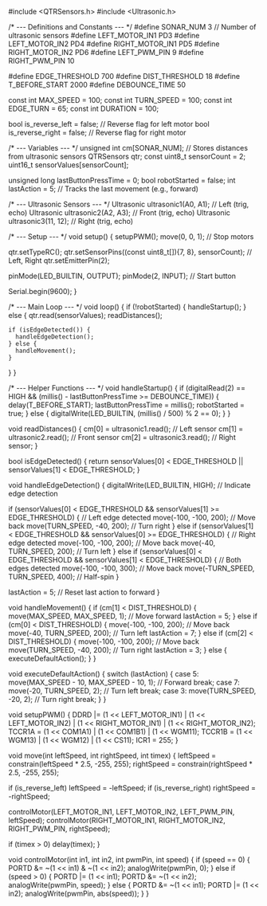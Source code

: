 #include <QTRSensors.h>
#include <Ultrasonic.h>

/* --- Definitions and Constants --- */
#define SONAR_NUM 3  // Number of ultrasonic sensors
#define LEFT_MOTOR_IN1 PD3
#define LEFT_MOTOR_IN2 PD4
#define RIGHT_MOTOR_IN1 PD5
#define RIGHT_MOTOR_IN2 PD6
#define LEFT_PWM_PIN 9
#define RIGHT_PWM_PIN 10

#define EDGE_THRESHOLD 700
#define DIST_THRESHOLD 18
#define T_BEFORE_START 2000
#define DEBOUNCE_TIME 50

const int MAX_SPEED = 100;
const int TURN_SPEED = 100;
const int EDGE_TURN = 65;
const int DURATION = 100;

bool is_reverse_left = false;   // Reverse flag for left motor
bool is_reverse_right = false;  // Reverse flag for right motor

/* --- Variables --- */
unsigned int cm[SONAR_NUM];  // Stores distances from ultrasonic sensors
QTRSensors qtr;
const uint8_t sensorCount = 2;
uint16_t sensorValues[sensorCount];

unsigned long lastButtonPressTime = 0;
bool robotStarted = false;
int lastAction = 5;  // Tracks the last movement (e.g., forward)

/* --- Ultrasonic Sensors --- */
Ultrasonic ultrasonic1(A0, A1);  // Left (trig, echo)
Ultrasonic ultrasonic2(A2, A3);  // Front (trig, echo)
Ultrasonic ultrasonic3(11, 12);  // Right (trig, echo)

/* --- Setup --- */
void setup() {
  setupPWM();
  move(0, 0, 1);  // Stop motors

  qtr.setTypeRC();
  qtr.setSensorPins((const uint8_t[]){7, 8}, sensorCount);  // Left, Right
  qtr.setEmitterPin(2);

  pinMode(LED_BUILTIN, OUTPUT);
  pinMode(2, INPUT);  // Start button

  Serial.begin(9600);
}

/* --- Main Loop --- */
void loop() {
  if (!robotStarted) {
    handleStartup();
  } else {
    qtr.read(sensorValues);
    readDistances();

    if (isEdgeDetected()) {
      handleEdgeDetection();
    } else {
      handleMovement();
    }
  }
}

/* --- Helper Functions --- */
void handleStartup() {
  if (digitalRead(2) == HIGH && (millis() - lastButtonPressTime >= DEBOUNCE_TIME)) {
    delay(T_BEFORE_START);
    lastButtonPressTime = millis();
    robotStarted = true;
  } else {
    digitalWrite(LED_BUILTIN, (millis() / 500) % 2 == 0);
  }
}

void readDistances() {
  cm[0] = ultrasonic1.read();  // Left sensor
  cm[1] = ultrasonic2.read();  // Front sensor
  cm[2] = ultrasonic3.read();  // Right sensor;
}

bool isEdgeDetected() {
  return sensorValues[0] < EDGE_THRESHOLD || sensorValues[1] < EDGE_THRESHOLD;
}

void handleEdgeDetection() {
  digitalWrite(LED_BUILTIN, HIGH);  // Indicate edge detection

  if (sensorValues[0] < EDGE_THRESHOLD && sensorValues[1] >= EDGE_THRESHOLD) {
    // Left edge detected
    move(-100, -100, 200);  // Move back
    move(TURN_SPEED, -40, 200);  // Turn right
  } else if (sensorValues[1] < EDGE_THRESHOLD && sensorValues[0] >= EDGE_THRESHOLD) {
    // Right edge detected
    move(-100, -100, 200);  // Move back
    move(-40, TURN_SPEED, 200);  // Turn left
  } else if (sensorValues[0] < EDGE_THRESHOLD && sensorValues[1] < EDGE_THRESHOLD) {
    // Both edges detected
    move(-100, -100, 300);  // Move back
    move(-TURN_SPEED, TURN_SPEED, 400);  // Half-spin
  }

  lastAction = 5;  // Reset last action to forward
}

void handleMovement() {
  if (cm[1] < DIST_THRESHOLD) {
    move(MAX_SPEED, MAX_SPEED, 1);  // Move forward
    lastAction = 5;
  } else if (cm[0] < DIST_THRESHOLD) {
    move(-100, -100, 200);  // Move back
    move(-40, TURN_SPEED, 200);  // Turn left
    lastAction = 7;
  } else if (cm[2] < DIST_THRESHOLD) {
    move(-100, -100, 200);  // Move back
    move(TURN_SPEED, -40, 200);  // Turn right
    lastAction = 3;
  } else {
    executeDefaultAction();
  }
}


void executeDefaultAction() {
  switch (lastAction) {
    case 5:
      move(MAX_SPEED - 10, MAX_SPEED - 10, 1);  // Forward
      break;
    case 7:
      move(-20, TURN_SPEED, 2);  // Turn left
      break;
    case 3:
      move(TURN_SPEED, -20, 2);  // Turn right
      break;
  }
}

void setupPWM() {
  DDRD |= (1 << LEFT_MOTOR_IN1) | (1 << LEFT_MOTOR_IN2) | (1 << RIGHT_MOTOR_IN1) | (1 << RIGHT_MOTOR_IN2);
  TCCR1A = (1 << COM1A1) | (1 << COM1B1) | (1 << WGM11);
  TCCR1B = (1 << WGM13) | (1 << WGM12) | (1 << CS11);
  ICR1 = 255;
}

void move(int leftSpeed, int rightSpeed, int timex) {
  leftSpeed = constrain(leftSpeed * 2.5, -255, 255);
  rightSpeed = constrain(rightSpeed * 2.5, -255, 255);

  if (is_reverse_left) leftSpeed = -leftSpeed;
  if (is_reverse_right) rightSpeed = -rightSpeed;

  controlMotor(LEFT_MOTOR_IN1, LEFT_MOTOR_IN2, LEFT_PWM_PIN, leftSpeed);
  controlMotor(RIGHT_MOTOR_IN1, RIGHT_MOTOR_IN2, RIGHT_PWM_PIN, rightSpeed);

  if (timex > 0) delay(timex);
}

void controlMotor(int in1, int in2, int pwmPin, int speed) {
  if (speed == 0) {
    PORTD &= ~(1 << in1) & ~(1 << in2);
    analogWrite(pwmPin, 0);
  } else if (speed > 0) {
    PORTD |= (1 << in1);
    PORTD &= ~(1 << in2);
    analogWrite(pwmPin, speed);
  } else {
    PORTD &= ~(1 << in1);
    PORTD |= (1 << in2);
    analogWrite(pwmPin, abs(speed));
  }
}

